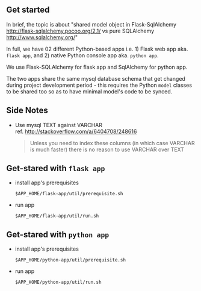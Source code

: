 Get started
---

In brief, the topic is about "shared model object in Flask-SqlAlchemy http://flask-sqlalchemy.pocoo.org/2.1/ vs pure SQLAlchemy http://www.sqlalchemy.org/"

In full, we have 02 different Python-based apps i.e. 1) Flask web app aka. `flask app`, and 2) native Python console app aka. `python app`.

We use Flask-SQLAlchemy for flask app and SqlAlchemy for python app.
 
The two apps share the same mysql database schema that get changed during project development period - this requires the Python `model` classes to be shared too so as to have minimal model's code to be synced.

Side Notes
---
- Use mysql TEXT against VARCHAR
  <br>
  ref. http://stackoverflow.com/a/6404708/248616
  > Unless you need to index these columns (in which case VARCHAR is much faster) there is no reason to use VARCHAR over TEXT
  
Get-stared with `flask app`
---
- install app's prerequisites
  ```
  $APP_HOME/flask-app/util/prerequisite.sh
  ```

- run app
  ```
  $APP_HOME/flask-app/util/run.sh
  ```

Get-stared with `python app`
---
- install app's prerequisites
  ```
  $APP_HOME/python-app/util/prerequisite.sh
  ```

- run app
  ```
  $APP_HOME/python-app/util/run.sh
  ```
